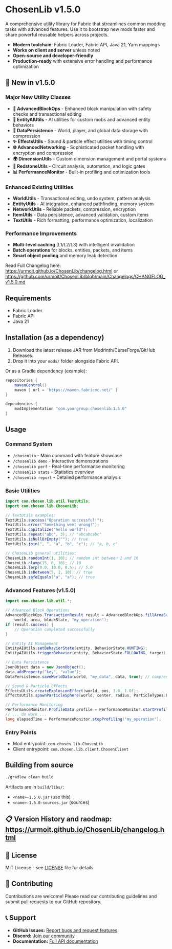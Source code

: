 # ChosenLib v1.5.0

A comprehensive utility library for Fabric that streamlines common modding tasks with advanced features. Use it to bootstrap new mods faster and share powerful reusable helpers across projects.

- **Modern toolchain**: Fabric Loader, Fabric API, Java 21, Yarn mappings
- **Works on client and server** unless noted
- **Open-source and developer-friendly**
- **Production-ready** with extensive error handling and performance optimization

## 🚀 New in v1.5.0

### Major New Utility Classes
- **🔧 AdvancedBlockOps** - Enhanced block manipulation with safety checks and transactional editing
- **🤖 EntityAIUtils** - AI utilities for custom mobs and advanced entity behaviors  
- **💾 DataPersistence** - World, player, and global data storage with compression
- **✨ EffectsUtils** - Sound & particle effect utilities with timing control
- **🌐 AdvancedNetworking** - Sophisticated packet handling with encryption and compression
- **🌍 DimensionUtils** - Custom dimension management and portal systems
- **🔴 RedstoneUtils** - Circuit analysis, automation, and logic gates
- **📊 PerformanceMonitor** - Built-in profiling and optimization tools

### Enhanced Existing Utilities
- **WorldUtils** - Transactional editing, undo system, pattern analysis
- **EntityUtils** - AI integration, enhanced pathfinding, memory system
- **NetworkUtils** - Reliable packets, compression, encryption
- **ItemUtils** - Data persistence, advanced validation, custom items
- **TextUtils** - Rich formatting, performance optimization, localization

### Performance Improvements
- **Multi-level caching** (L1/L2/L3) with intelligent invalidation
- **Batch operations** for blocks, entities, packets, and items
- **Smart object pooling** and memory leak detection

Read Full Changelog here: https://urmoit.github.io/ChosenLib/changelog.html or https://github.com/urmoit/ChosenLib/blob/main/Changelogs/CHANGELOG_v1.5.0.md

## Requirements
- Fabric Loader
- Fabric API
- Java 21

## Installation (as a dependency)
1. Download the latest release JAR from Modrinth/CurseForge/GitHub Releases.
2. Drop it into your `mods/` folder alongside Fabric API.

Or as a Gradle dependency (example):
```gradle
repositories {
    mavenCentral()
    maven { url = 'https://maven.fabricmc.net/' }
}

dependencies {
    modImplementation "com.yourgroup:chosenlib:1.5.0"
}
```

## Usage

### Command System
- `/chosenlib` - Main command with feature showcase
- `/chosenlib demo` - Interactive demonstrations  
- `/chosenlib perf` - Real-time performance monitoring
- `/chosenlib stats` - Statistics overview
- `/chosenlib report` - Detailed performance analysis

### Basic Utilities
```java
import com.chosen.lib.util.TextUtils;
import com.chosen.lib.ChosenLib;

// TextUtils examples:
TextUtils.success("Operation successful!");
TextUtils.error("Something went wrong!");
TextUtils.capitalize("hello world");
TextUtils.repeat("abc", 3); // "abcabcabc"
TextUtils.isNullOrEmpty(""); // true
TextUtils.join(", ", "a", "b", "c"); // "a, b, c"

// ChosenLib general utilities:
ChosenLib.randomInt(1, 10); // random int between 1 and 10
ChosenLib.clamp(15, 0, 10); // 10
ChosenLib.lerp(0.0, 10.0, 0.5); // 5.0
ChosenLib.isBetween(5, 1, 10); // true
ChosenLib.safeEquals("a", "a"); // true
```

### Advanced Features (v1.5.0)
```java
import com.chosen.lib.util.*;

// Advanced Block Operations
AdvancedBlockOps.TransactionResult result = AdvancedBlockOps.fillAreaSafely(
    world, area, blockState, "my_operation");
if (result.success) {
    // Operation completed successfully
}

// Entity AI Management
EntityAIUtils.setBehaviorState(entity, BehaviorState.HUNTING);
EntityAIUtils.triggerBehavior(entity, BehaviorState.FOLLOWING, target);

// Data Persistence
JsonObject data = new JsonObject();
data.addProperty("key", "value");
DataPersistence.saveWorldData(world, "my_data", data, true); // compress=true

// Sound & Particle Effects
EffectsUtils.createExplosionEffect(world, pos, 3.0, 1.0f);
EffectsUtils.spawnParticleSphere(world, center, radius, ParticleTypes.ENCHANT, 50, 0.3);

// Performance Monitoring
PerformanceMonitor.ProfileData profile = PerformanceMonitor.startProfiling("my_operation");
// ... do work ...
long elapsedTime = PerformanceMonitor.stopProfiling("my_operation");
```

### Entry Points
- Mod entrypoint: `com.chosen.lib.ChosenLib`
- Client entrypoint: `com.chosen.lib.client.ChosenClient`

## Building from source
```bash
./gradlew clean build
```
Artifacts are in `build/libs/`:
- `<name>-1.5.0.jar` (use this)
- `<name>-1.5.0-sources.jar` (sources)

## 📋 Version History and raodmap: https://urmoit.github.io/ChosenLib/changelog.html

## 📄 License

MIT License - see [LICENSE](LICENSE) file for details.

## 🤝 Contributing

Contributions are welcome! Please read our contributing guidelines and submit pull requests to our GitHub repository.

## 📞 Support

- **GitHub Issues:** [Report bugs and request features](https://github.com/urmoit/ChosenLib/issues)
- **Discord:** [Join our community](https://discord.gg/CFwkrnFD4P)
- **Documentation:** [Full API documentation](https://urmoit.github.io/ChosenLib/index.html)
